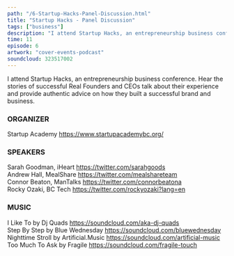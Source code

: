 ```yaml
---
path: "/6-Startup-Hacks-Panel-Discussion.html"
title: "Startup Hacks - Panel Discussion"
tags: ["business"]
description: "I attend Startup Hacks, an entrepreneurship business conference. Hear the stories of successful Real Founders and CEOs talk about their experience and provide authentic advice on how they built a successful brand and business."
time: 11
episode: 6
artwork: "cover-events-podcast"
soundcloud: 323517002
---
```

I attend Startup Hacks, an entrepreneurship business conference. Hear the stories of successful Real Founders and CEOs talk about their experience and provide authentic advice on how they built a successful brand and business. 

### ORGANIZER 
Startup Academy https://www.startupacademybc.org/ 

### SPEAKERS 
Sarah Goodman, iHeart https://twitter.com/sarahgoods  
Andrew Hall, MealShare https://twitter.com/mealshareteam  
Connor Beaton, ManTalks https://twitter.com/connorbeatona   
Rocky Ozaki, BC Tech https://twitter.com/rockyozaki?lang=en  

### MUSIC 
I Like To by Dj Quads https://soundcloud.com/aka-dj-quads  
Step By Step by Blue Wednesday https://soundcloud.com/bluewednesday  
Nighttime Stroll by Artificial.Music https://soundcloud.com/artificial-music  
Too Much To Ask by Fragile https://soundcloud.com/fragile-touch  
